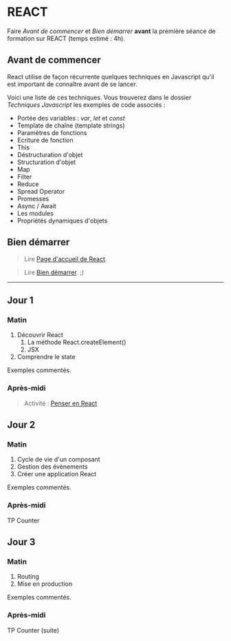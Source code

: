 # REACT

Faire *Avant de commencer* et *Bien démarrer* __avant__ la première séance de formation sur REACT (temps estimé : 4h).

## Avant de commencer

React utilise de façon récurrente quelques techniques en Javascript qu'il est important de connaître avant de se lancer.

Voici une liste de ces techniques. Vous trouverez dans le dossier *Techniques Javascript* les exemples de code associés :

- Portée des variables : *var*, *let* et *const*
- Template de chaîne (template strings)
- Paramètres de fonctions
- Ecriture de fonction
- This
- Déstructuration d'objet
- Structuration d'objet
- Map
- Filter
- Reduce
- Spread Operator
- Promesses
- Async / Await
- Les modules
- Propriétés dynamiques d'objets

## Bien démarrer

> Lire [Page d'accueil de React](https://fr.reactjs.org/).

> Lire [Bien démarrer](https://fr.reactjs.org/docs/getting-started.html). ;)

---

## Jour 1

### Matin

1. Découvrir React
   1. La méthode React.createElement()
   2. JSX
2. Comprendre le state

Exemples commentés.

### Après-midi

> Activité : [Penser en React](https://fr.reactjs.org/docs/thinking-in-react.html)

## Jour 2

### Matin

1. Cycle de vie d'un composant
2. Gestion des évènements
3. Créer une application React

Exemples commentés.

### Après-midi

TP Counter

## Jour 3

### Matin

1. Routing
2. Mise en production

Exemples commentés.

### Après-midi

TP Counter (suite)
